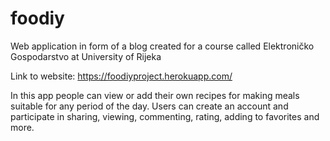 # foodiy
Web application in form of a blog created for a course called Elektroničko Gospodarstvo at University of Rijeka

Link to website: https://foodiyproject.herokuapp.com/

In this app people can view or add their own recipes for making meals suitable for any period of the day.
Users can create an account and participate in sharing, viewing, commenting, rating, adding to favorites and more.
